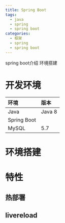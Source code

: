 ```yaml
---
title: Spring Boot
tags:
  - java
  - spring
  - spring boot
categories:
  - 框架
  - spring
  - spring boot
---
```


spring boot介绍 环境搭建

<!-- more -->

# 开发环境

|环境|版本|
|:---|:---|
|Java|Java 8|
|Spring Boot||
|MySQL|5.7|

# 环境搭建

# 特性

## 热部署

## livereload
